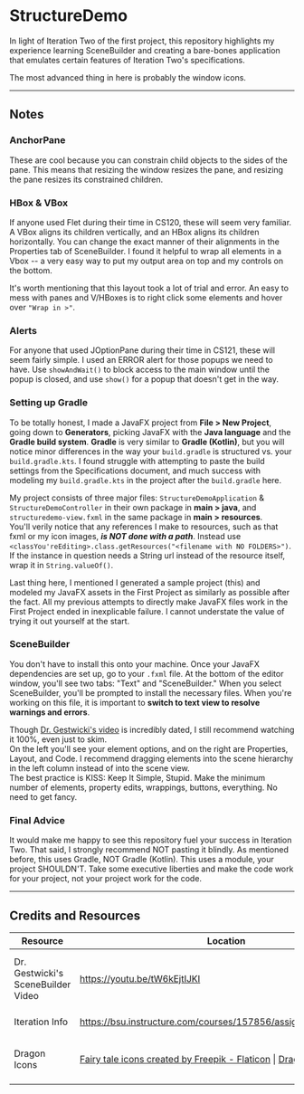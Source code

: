 # StructureDemo
In light of Iteration Two of the first project, this repository highlights my experience learning SceneBuilder and creating a bare-bones application that emulates certain features of Iteration Two's specifications.

The most advanced thing in here is probably the window icons.

---
## Notes
### AnchorPane
These are cool because you can constrain child objects to the sides of the pane. This means that resizing the window resizes the pane, and resizing the pane resizes its constrained children.
### HBox & VBox
If anyone used Flet during their time in CS120, these will seem very familiar. A VBox aligns its children vertically, and an HBox aligns its children horizontally. You can change the exact manner of their alignments in the Properties tab of SceneBuilder. I found it helpful to wrap all elements in a Vbox -- a very easy way to put my output area on top and my controls on the bottom.

It's worth mentioning that this layout took a lot of trial and error. An easy to mess with panes and V/HBoxes is to right click some elements and hover over `"Wrap in >"`.
### Alerts
For anyone that used JOptionPane during their time in CS121, these will seem fairly simple. I used an ERROR alert for those popups we need to have.
Use `showAndWait()` to block access to the main window until the popup is closed, and use `show()` for a popup that doesn't get in the way.

### Setting up Gradle
To be totally honest, I made a JavaFX project from **File > New Project**, going down to **Generators**, picking JavaFX with the **Java language** and the **Gradle build system**. **Gradle** is very similar to **Gradle (Kotlin)**, but you will notice minor differences in the way your `build.gradle` is structured vs. your `build.gradle.kts`.
I found struggle with attempting to paste the build settings from the Specifications document, and much success with modeling my `build.gradle.kts` in the project after the `build.gradle` here.

My project consists of three major files: `StructureDemoApplication` & `StructureDemoController` in their own package in **main > java**, and `structuredemo-view.fxml` in the same package in **main > resources**.  
You'll verily notice that any references I make to resources, such as that fxml or my icon images, **_is NOT done with a path_**. Instead use `<classYou'reEditing>.class.getResources("<filename with NO FOLDERS>")`. If the instance in question needs a String url instead of the resource itself, wrap it in `String.valueOf()`.

Last thing here, I mentioned I generated a sample project (this) and modeled my JavaFX assets in the First Project as similarly as possible after the fact. All my previous attempts to directly make JavaFX files work in the First Project ended in inexplicable failure. I cannot understate the value of trying it out yourself at the start.

### SceneBuilder
You don't have to install this onto your machine. Once your JavaFX dependencies are set up, go to your `.fxml` file. At the bottom of the editor window, you'll see two tabs: "Text" and "SceneBuilder." When you select SceneBuilder, you'll be prompted to install the necessary files. When you're working on this file, it is important to **switch to text view to resolve warnings and errors**.

Though [Dr. Gestwicki's video](https://youtu.be/tW6kEjtIJKI) is incredibly dated, I still recommend watching it 100%, even just to skim.  
On the left you'll see your element options, and on the right are Properties, Layout, and Code. I recommend dragging elements into the scene hierarchy in the left column instead of into the scene view.  
The best practice is KISS: Keep It Simple, Stupid. Make the minimum number of elements, property edits, wrappings, buttons, everything. No need to get fancy.

### Final Advice
It would make me happy to see this repository fuel your success in Iteration Two. That said, I strongly recommend NOT pasting it blindly. As mentioned before, this uses Gradle, NOT Gradle (Kotlin). This uses a module, your project SHOULDN'T. Take some executive liberties and make the code work for your project, not your project work for the code.

---
## Credits and Resources
| Resource                           | Location                                                                                                                                                                                                                                          | Usage Details                                               |
|------------------------------------|---------------------------------------------------------------------------------------------------------------------------------------------------------------------------------------------------------------------------------------------------|-------------------------------------------------------------|
| Dr. Gestwicki's SceneBuilder Video | https://youtu.be/tW6kEjtIJKI                                                                                                                                                                                                                      | Hugely helpful in understanding the basics of SceneBuilder. |
| Iteration Info                     | https://bsu.instructure.com/courses/157856/assignments/1906849                                                                                                                                                                                    | Self explanatory.                                           |
| Dragon Icons                       | <a href="https://www.flaticon.com/free-icons/fairy-tale" title="fairy tale icons">Fairy tale icons created by Freepik - Flaticon</a> \| <a href="https://www.flaticon.com/packs/dragon-tales-17818873" title="Dragon Pack">Dragon Tales Icons</a> | "I just think they're neat." _[32px versions]_              |

